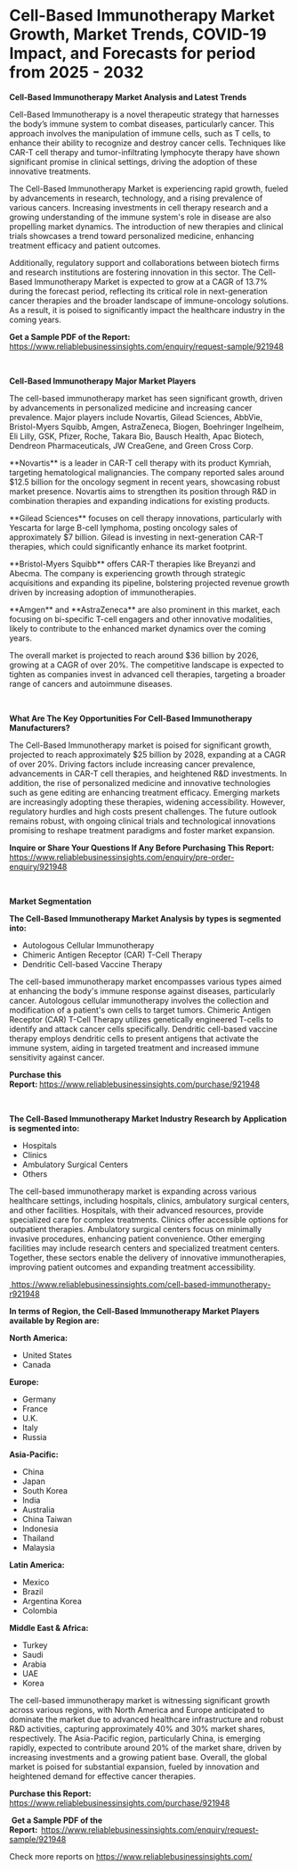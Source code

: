 <p><h1>Cell-Based Immunotherapy Market Growth, Market Trends, COVID-19 Impact, and Forecasts for period from 2025 - 2032</h1></p><p><strong>Cell-Based Immunotherapy Market Analysis and Latest Trends</strong></p>
<p><p>Cell-Based Immunotherapy is a novel therapeutic strategy that harnesses the body’s immune system to combat diseases, particularly cancer. This approach involves the manipulation of immune cells, such as T cells, to enhance their ability to recognize and destroy cancer cells. Techniques like CAR-T cell therapy and tumor-infiltrating lymphocyte therapy have shown significant promise in clinical settings, driving the adoption of these innovative treatments.</p><p>The Cell-Based Immunotherapy Market is experiencing rapid growth, fueled by advancements in research, technology, and a rising prevalence of various cancers. Increasing investments in cell therapy research and a growing understanding of the immune system's role in disease are also propelling market dynamics. The introduction of new therapies and clinical trials showcases a trend toward personalized medicine, enhancing treatment efficacy and patient outcomes.</p><p>Additionally, regulatory support and collaborations between biotech firms and research institutions are fostering innovation in this sector. The Cell-Based Immunotherapy Market is expected to grow at a CAGR of 13.7% during the forecast period, reflecting its critical role in next-generation cancer therapies and the broader landscape of immune-oncology solutions. As a result, it is poised to significantly impact the healthcare industry in the coming years.</p></p>
<p><strong>Get a Sample PDF of the Report:&nbsp;</strong> <a href="https://www.reliablebusinessinsights.com/enquiry/request-sample/921948?utm_campaign=2279&utm_medium=2&utm_source=Github&utm_content=ia&utm_term=03032025&utm_id=cell-based-immunotherapy">https://www.reliablebusinessinsights.com/enquiry/request-sample/921948</a></p>
<p>&nbsp;</p>
<p><strong>Cell-Based Immunotherapy Major Market Players</strong></p>
<p><p>The cell-based immunotherapy market has seen significant growth, driven by advancements in personalized medicine and increasing cancer prevalence. Major players include Novartis, Gilead Sciences, AbbVie, Bristol-Myers Squibb, Amgen, AstraZeneca, Biogen, Boehringer Ingelheim, Eli Lilly, GSK, Pfizer, Roche, Takara Bio, Bausch Health, Apac Biotech, Dendreon Pharmaceuticals, JW CreaGene, and Green Cross Corp.</p><p>**Novartis** is a leader in CAR-T cell therapy with its product Kymriah, targeting hematological malignancies. The company reported sales around $12.5 billion for the oncology segment in recent years, showcasing robust market presence. Novartis aims to strengthen its position through R&D in combination therapies and expanding indications for existing products.</p><p>**Gilead Sciences** focuses on cell therapy innovations, particularly with Yescarta for large B-cell lymphoma, posting oncology sales of approximately $7 billion. Gilead is investing in next-generation CAR-T therapies, which could significantly enhance its market footprint.</p><p>**Bristol-Myers Squibb** offers CAR-T therapies like Breyanzi and Abecma. The company is experiencing growth through strategic acquisitions and expanding its pipeline, bolstering projected revenue growth driven by increasing adoption of immunotherapies.</p><p>**Amgen** and **AstraZeneca** are also prominent in this market, each focusing on bi-specific T-cell engagers and other innovative modalities, likely to contribute to the enhanced market dynamics over the coming years.</p><p>The overall market is projected to reach around $36 billion by 2026, growing at a CAGR of over 20%. The competitive landscape is expected to tighten as companies invest in advanced cell therapies, targeting a broader range of cancers and autoimmune diseases.</p></p>
<p>&nbsp;</p>
<p><strong>What Are The Key Opportunities For Cell-Based Immunotherapy Manufacturers?</strong></p>
<p><p>The Cell-Based Immunotherapy market is poised for significant growth, projected to reach approximately $25 billion by 2028, expanding at a CAGR of over 20%. Driving factors include increasing cancer prevalence, advancements in CAR-T cell therapies, and heightened R&D investments. In addition, the rise of personalized medicine and innovative technologies such as gene editing are enhancing treatment efficacy. Emerging markets are increasingly adopting these therapies, widening accessibility. However, regulatory hurdles and high costs present challenges. The future outlook remains robust, with ongoing clinical trials and technological innovations promising to reshape treatment paradigms and foster market expansion.</p></p>
<p><strong>Inquire or Share Your Questions If Any Before Purchasing This Report:</strong> <a href="https://www.reliablebusinessinsights.com/enquiry/pre-order-enquiry/921948?utm_campaign=2279&utm_medium=2&utm_source=Github&utm_content=ia&utm_term=03032025&utm_id=cell-based-immunotherapy">https://www.reliablebusinessinsights.com/enquiry/pre-order-enquiry/921948</a></p>
<p>&nbsp;</p>
<p><strong>Market Segmentation</strong></p>
<p><strong>The Cell-Based Immunotherapy Market Analysis by types is segmented into:</strong></p>
<p><ul><li>Autologous Cellular Immunotherapy</li><li>Chimeric Antigen Receptor (CAR) T-Cell Therapy</li><li>Dendritic Cell-based Vaccine Therapy</li></ul></p>
<p><p>The cell-based immunotherapy market encompasses various types aimed at enhancing the body's immune response against diseases, particularly cancer. Autologous cellular immunotherapy involves the collection and modification of a patient's own cells to target tumors. Chimeric Antigen Receptor (CAR) T-Cell Therapy utilizes genetically engineered T-cells to identify and attack cancer cells specifically. Dendritic cell-based vaccine therapy employs dendritic cells to present antigens that activate the immune system, aiding in targeted treatment and increased immune sensitivity against cancer.</p></p>
<p><strong>Purchase this Report:&nbsp;</strong><a href="https://www.reliablebusinessinsights.com/purchase/921948?utm_campaign=2279&utm_medium=2&utm_source=Github&utm_content=ia&utm_term=03032025&utm_id=cell-based-immunotherapy">https://www.reliablebusinessinsights.com/purchase/921948</a></p>
<p>&nbsp;</p>
<p><strong>The Cell-Based Immunotherapy Market Industry Research by Application is segmented into:</strong></p>
<p><ul><li>Hospitals</li><li>Clinics</li><li>Ambulatory Surgical Centers</li><li>Others</li></ul></p>
<p><p>The cell-based immunotherapy market is expanding across various healthcare settings, including hospitals, clinics, ambulatory surgical centers, and other facilities. Hospitals, with their advanced resources, provide specialized care for complex treatments. Clinics offer accessible options for outpatient therapies. Ambulatory surgical centers focus on minimally invasive procedures, enhancing patient convenience. Other emerging facilities may include research centers and specialized treatment centers. Together, these sectors enable the delivery of innovative immunotherapies, improving patient outcomes and expanding treatment accessibility.</p></p>
<p><a href="https://www.reliablebusinessinsights.com/cell-based-immunotherapy-r921948?utm_campaign=2279&utm_medium=2&utm_source=Github&utm_content=ia&utm_term=03032025&utm_id=cell-based-immunotherapy">&nbsp;https://www.reliablebusinessinsights.com/cell-based-immunotherapy-r921948</a></p>
<p><strong>In terms of Region, the Cell-Based Immunotherapy Market Players available by Region are:</strong></p>
<p>
    <p> <strong> North America: </strong>
        <ul>
            <li>United States</li>
            <li>Canada</li>
        </ul>
        </p> 
    <p> <strong> Europe: </strong>
        <ul>
            <li>Germany</li>
            <li>France</li>
            <li>U.K.</li>
            <li>Italy</li>
            <li>Russia</li>
        </ul>
        </p> 
    <p> <strong> Asia-Pacific: </strong>
        <ul>
            <li>China</li>
            <li>Japan</li>
            <li>South Korea</li>
            <li>India</li>
            <li>Australia</li>
            <li>China Taiwan</li>
            <li>Indonesia</li>
            <li>Thailand</li>
            <li>Malaysia</li>
        </ul>
        </p> 
    <p> <strong> Latin America: </strong>
        <ul>
            <li>Mexico</li>
            <li>Brazil</li>
            <li>Argentina Korea</li>
            <li>Colombia</li>
        </ul>
        </p> 
    <p> <strong> Middle East & Africa: </strong>
        <ul>
            <li>Turkey</li>
            <li>Saudi</li>
            <li>Arabia</li>
            <li>UAE</li>
            <li>Korea</li>
        </ul>
    </p>
    </p>
<p><p>The cell-based immunotherapy market is witnessing significant growth across various regions, with North America and Europe anticipated to dominate the market due to advanced healthcare infrastructure and robust R&D activities, capturing approximately 40% and 30% market shares, respectively. The Asia-Pacific region, particularly China, is emerging rapidly, expected to contribute around 20% of the market share, driven by increasing investments and a growing patient base. Overall, the global market is poised for substantial expansion, fueled by innovation and heightened demand for effective cancer therapies.</p></p>
<p><strong>Purchase this Report: </strong><a href="https://www.reliablebusinessinsights.com/purchase/921948?utm_campaign=2279&utm_medium=2&utm_source=Github&utm_content=ia&utm_term=03032025&utm_id=cell-based-immunotherapy">https://www.reliablebusinessinsights.com/purchase/921948</a></p>
<p>&nbsp;<strong>Get a Sample PDF of the Report:&nbsp;&nbsp;</strong><a href="https://www.reliablebusinessinsights.com/enquiry/request-sample/921948?utm_campaign=2279&utm_medium=2&utm_source=Github&utm_content=ia&utm_term=03032025&utm_id=cell-based-immunotherapy">https://www.reliablebusinessinsights.com/enquiry/request-sample/921948</a></p>
<p><strong></strong></p>
<p>Check more reports on <a href="https://www.reliablebusinessinsights.com/?utm_campaign=2279&utm_medium=2&utm_source=Github&utm_content=ia&utm_term=03032025&utm_id=cell-based-immunotherapy">https://www.reliablebusinessinsights.com/</a></p>